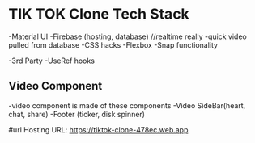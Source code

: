 
# TIK TOK Clone Tech Stack

-Material UI
-Firebase (hosting, database) //realtime really -quick video pulled from database
-CSS hacks
    -Flexbox
    -Snap functionality

-3rd Party
-UseRef hooks

## Video Component

-video component is made of these components
-Video SideBar(heart, chat, share)
-Footer (ticker, disk spinner)

#url
Hosting URL: https://tiktok-clone-478ec.web.app

